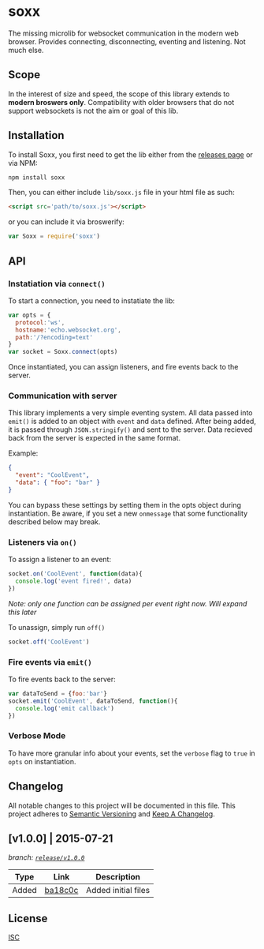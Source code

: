 # soxx

The missing microlib for websocket communication in the modern web browser. Provides connecting, disconnecting, eventing and listening. Not much else.

## Scope

In the interest of size and speed, the scope of this library extends to **modern broswers only**. Compatibility with older browsers that do not support websockets is not the aim or goal of this lib.

## Installation

To install Soxx, you first need to get the lib either from the [releases page]() or via NPM:

```bash
npm install soxx
```

Then, you can either include `lib/soxx.js` file in your html file as such:

```html
<script src='path/to/soxx.js'></script>
```

or you can include it via broswerify:

```js
var Soxx = require('soxx')
```

## API

### Instatiation via `connect()`

To start a connection, you need to instatiate the lib:

```js
var opts = {
  protocol:'ws',
  hostname:'echo.websocket.org',
  path:'/?encoding=text'
}
var socket = Soxx.connect(opts)
```

Once instantiated, you can assign listeners, and fire events back to the server.

### Communication with server

This library implements a very simple eventing system. All data passed into `emit()` is added to an object with `event` and `data` defined. After being added, it is passed through `JSON.stringify()` and sent to the server. Data recieved back from the server is expected in the same format.

Example:

```json
{
  "event": "CoolEvent",
  "data": { "foo": "bar" }
}
```

You can bypass these settings by setting them in the opts object during instantiation. Be aware, if you set a new `onmessage` that some functionality described below may break.

### Listeners via `on()`

To assign a listener to an event:

```js
socket.on('CoolEvent', function(data){
  console.log('event fired!', data)
})
```

*Note: only one function can be assigned per event right now. Will expand this later*

To unassign, simply run `off()`

```js
socket.off('CoolEvent')
```

### Fire events via `emit()`

To fire events back to the server:

```js
var dataToSend = {foo:'bar'}
socket.emit('CoolEvent', dataToSend, function(){
  console.log('emit callback')
})
```

### Verbose Mode

To have more granular info about your events, set the `verbose` flag to `true` in `opts` on instantiation.

## Changelog

All notable changes to this project will be documented in this file.
This project adheres to [Semantic Versioning](http://semver.org/) and [Keep A Changelog](http://keepachangelog.com/).

## [v1.0.0] | 2015-07-21
*branch: [`release/v1.0.0`](https://github.com/therebelrobot/soxx/tree/release/v1.0.0)*

| Type | Link | Description |
| ---- | ---- | ----------- |
| Added | [ba18c0c](https://github.com/therebelrobot/soxx/commit/ba18c0c0dbf1dff7db920a458d6e2a2b1f59b801) | Added initial files |


## License

[ISC](https://tldrlegal.com/license/-isc-license)

